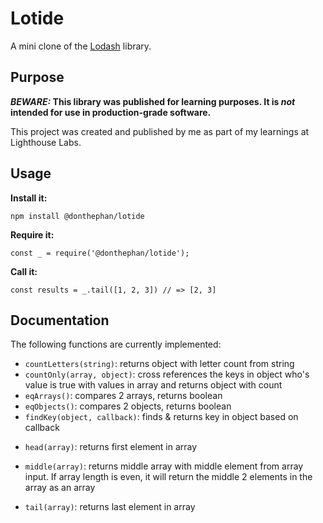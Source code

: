 # Lotide

A mini clone of the [Lodash](https://lodash.com) library.

## Purpose

**_BEWARE:_ This library was published for learning purposes. It is _not_ intended for use in production-grade software.**

This project was created and published by me as part of my learnings at Lighthouse Labs. 

## Usage

**Install it:**

`npm install @donthephan/lotide`

**Require it:**

`const _ = require('@donthephan/lotide');`

**Call it:**

`const results = _.tail([1, 2, 3]) // => [2, 3]`

## Documentation

The following functions are currently implemented:

* `countLetters(string)`: returns object with letter count from string
* `countOnly(array, object)`: cross references the keys in object who's value is true with values in array and returns object with count
* `eqArrays()`: compares 2 arrays, returns boolean
* `eqObjects()`: compares 2 objects, returns boolean
* `findKey(object, callback)`: finds & returns key in object based on callback
<!-- * `findKeyByValue()`:  -->
<!-- * `flatten(,` -->
* `head(array)`: returns first element in array
<!-- * `letterPositions()` -->
<!-- * `map()` -->
* `middle(array)`: returns middle array with middle element from array input. If array length is even, it will return the middle 2 elements in the array as an array
<!-- * `pigLatin()` -->
<!-- * `reverse()` -->
* `tail(array)`: returns last element in array
<!-- * `takeUntil()` -->
<!-- * `without()` -->